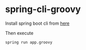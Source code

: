 # spring-cli-groovy

Install spring boot cli from [here](https://docs.spring.io/spring-boot/docs/current/reference/html/getting-started-installing-spring-boot.html)

Then execute

```shell
spring run app.groovy
```
 